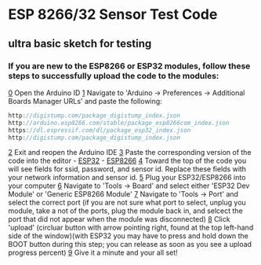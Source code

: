# ESP 8266/32 Sensor Test Code
## ultra basic sketch for testing 

### If you are new to the ESP8266 or ESP32 modules, follow these steps to successfully upload the code to the modules:

[0]() Open the Arduino ID
[1]() Navigate to 'Arduino -> Preferences -> Additional Boards Manager URLs' and paste the following:
 ```cpp
http://digistump.com/package_digistump_index.json
http://arduino.esp8266.com/stable/package_esp8266com_index.json
https://dl.espressif.com/dl/package_esp32_index.json
http://digistump.com/package_digistump_index.json
 ```
[2]() Exit and reopen the Arduino IDE
[3]() Paste the corresponding version of the code into the editor - [ESP32](https://github.com/mb822/AguaClara-NJIT-Sensor-Code/edit/main/ESP32Code.ino) - [ESP8266](https://github.com/mb822/AguaClara-NJIT-Sensor-Code/edit/main/ESP8266Code.ino)
[4]() Toward the top of the code you will see fields for ssid, password, and sensor id. Replace these fields with your network information and sensor id. 
[5]() Plug your ESP32/ESP8266 into your computer
[6]() Navigate to 'Tools -> Board' and select either 'ESP32 Dev Module' or 'Generic ESP8266 Module'
[7]() Navigate to 'Tools -> Port' and select the correct port (if you are not sure what port to select, unplug you module, take a not of the ports, plug the module back in, and selcect the port that did not appear when the module was disconnected)
[8]() Click 'upload' (circluar button with arrow pointing right, found at the top left-hand side of the window)(with ESP32 you may have to press and hold down the BOOT button during this step; you can release as soon as you see a upload progress percent)
[9]() Give it a minute and your all set!
